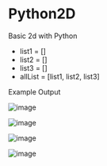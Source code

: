 # Python2D
Basic 2d with Python
- list1 = []
- list2 = []
- list3 = []
- allList = [list1, list2, list3]


Example Output


![image](https://user-images.githubusercontent.com/97081479/174868138-160d0dc3-0e2d-4a67-9173-06f2e72b3f6b.png)

![image](https://user-images.githubusercontent.com/97081479/174868263-267e07e2-e470-4de8-a18e-1faf2b31a7a1.png)

![image](https://user-images.githubusercontent.com/97081479/174868359-d4c66b25-fb6b-41ef-a02e-f53927aef090.png)

![image](https://user-images.githubusercontent.com/97081479/174868432-eacbe1d6-3718-4454-a539-4c173801cbda.png)
